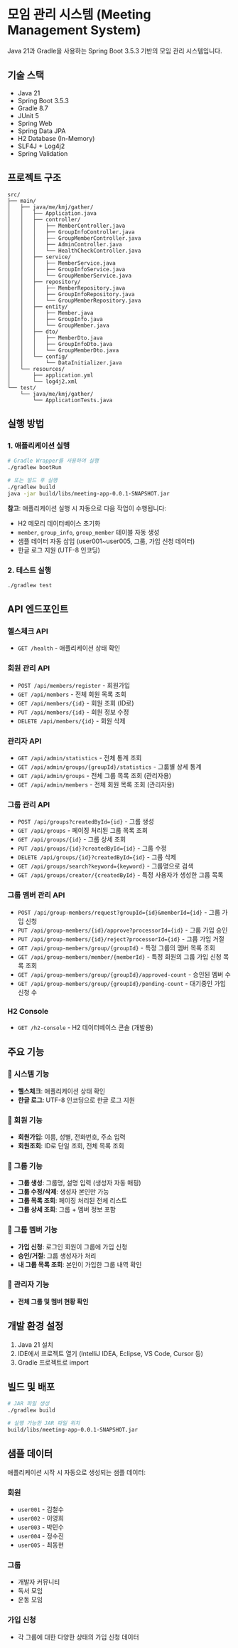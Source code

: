 # 모임 관리 시스템 (Meeting Management System)

Java 21과 Gradle을 사용하는 Spring Boot 3.5.3 기반의 모임 관리 시스템입니다.

## 기술 스택

- Java 21
- Spring Boot 3.5.3
- Gradle 8.7
- JUnit 5
- Spring Web
- Spring Data JPA
- H2 Database (In-Memory)
- SLF4J + Log4j2
- Spring Validation

## 프로젝트 구조

```
src/
├── main/
│   ├── java/me/kmj/gather/
│   │   ├── Application.java
│   │   ├── controller/
│   │   │   ├── MemberController.java
│   │   │   ├── GroupInfoController.java
│   │   │   ├── GroupMemberController.java
│   │   │   ├── AdminController.java
│   │   │   └── HealthCheckController.java
│   │   ├── service/
│   │   │   ├── MemberService.java
│   │   │   ├── GroupInfoService.java
│   │   │   └── GroupMemberService.java
│   │   ├── repository/
│   │   │   ├── MemberRepository.java
│   │   │   ├── GroupInfoRepository.java
│   │   │   └── GroupMemberRepository.java
│   │   ├── entity/
│   │   │   ├── Member.java
│   │   │   ├── GroupInfo.java
│   │   │   └── GroupMember.java
│   │   ├── dto/
│   │   │   ├── MemberDto.java
│   │   │   ├── GroupInfoDto.java
│   │   │   └── GroupMemberDto.java
│   │   └── config/
│   │       └── DataInitializer.java
│   └── resources/
│       ├── application.yml
│       └── log4j2.xml
└── test/
    └── java/me/kmj/gather/
        └── ApplicationTests.java
```

## 실행 방법

### 1. 애플리케이션 실행

```bash
# Gradle Wrapper를 사용하여 실행
./gradlew bootRun

# 또는 빌드 후 실행
./gradlew build
java -jar build/libs/meeting-app-0.0.1-SNAPSHOT.jar
```

**참고**: 애플리케이션 실행 시 자동으로 다음 작업이 수행됩니다:
- H2 메모리 데이터베이스 초기화
- `member`, `group_info`, `group_member` 테이블 자동 생성
- 샘플 데이터 자동 삽입 (user001~user005, 그룹, 가입 신청 데이터)
- 한글 로그 지원 (UTF-8 인코딩)

### 2. 테스트 실행

```bash
./gradlew test
```

## API 엔드포인트

### 헬스체크 API
- `GET /health` - 애플리케이션 상태 확인

### 회원 관리 API
- `POST /api/members/register` - 회원가입
- `GET /api/members` - 전체 회원 목록 조회
- `GET /api/members/{id}` - 회원 조회 (ID로)
- `PUT /api/members/{id}` - 회원 정보 수정
- `DELETE /api/members/{id}` - 회원 삭제



### 관리자 API
- `GET /api/admin/statistics` - 전체 통계 조회
- `GET /api/admin/groups/{groupId}/statistics` - 그룹별 상세 통계
- `GET /api/admin/groups` - 전체 그룹 목록 조회 (관리자용)
- `GET /api/admin/members` - 전체 회원 목록 조회 (관리자용)

### 그룹 관리 API
- `POST /api/groups?createdById={id}` - 그룹 생성
- `GET /api/groups` - 페이징 처리된 그룹 목록 조회
- `GET /api/groups/{id}` - 그룹 상세 조회
- `PUT /api/groups/{id}?createdById={id}` - 그룹 수정
- `DELETE /api/groups/{id}?createdById={id}` - 그룹 삭제
- `GET /api/groups/search?keyword={keyword}` - 그룹명으로 검색
- `GET /api/groups/creator/{createdById}` - 특정 사용자가 생성한 그룹 목록

### 그룹 멤버 관리 API
- `POST /api/group-members/request?groupId={id}&memberId={id}` - 그룹 가입 신청
- `PUT /api/group-members/{id}/approve?processorId={id}` - 그룹 가입 승인
- `PUT /api/group-members/{id}/reject?processorId={id}` - 그룹 가입 거절
- `GET /api/group-members/group/{groupId}` - 특정 그룹의 멤버 목록 조회
- `GET /api/group-members/member/{memberId}` - 특정 회원의 그룹 가입 신청 목록 조회
- `GET /api/group-members/group/{groupId}/approved-count` - 승인된 멤버 수
- `GET /api/group-members/group/{groupId}/pending-count` - 대기중인 가입 신청 수

### H2 Console
- `GET /h2-console` - H2 데이터베이스 콘솔 (개발용)

## 주요 기능

### 🔹 시스템 기능
- **헬스체크**: 애플리케이션 상태 확인
- **한글 로그**: UTF-8 인코딩으로 한글 로그 지원

### 🔹 회원 기능
- **회원가입**: 이름, 성별, 전화번호, 주소 입력
- **회원조회**: ID로 단일 조회, 전체 목록 조회



### 🔹 그룹 기능
- **그룹 생성**: 그룹명, 설명 입력 (생성자 자동 매핑)
- **그룹 수정/삭제**: 생성자 본인만 가능
- **그룹 목록 조회**: 페이징 처리된 전체 리스트
- **그룹 상세 조회**: 그룹 + 멤버 정보 포함

### 🔹 그룹 멤버 기능
- **가입 신청**: 로그인 회원이 그룹에 가입 신청
- **승인/거절**: 그룹 생성자가 처리
- **내 그룹 목록 조회**: 본인이 가입한 그룹 내역 확인

### 🔹 관리자 기능
- **전체 그룹 및 멤버 현황 확인**

## 개발 환경 설정

1. Java 21 설치
2. IDE에서 프로젝트 열기 (IntelliJ IDEA, Eclipse, VS Code, Cursor 등)
3. Gradle 프로젝트로 import

## 빌드 및 배포

```bash
# JAR 파일 생성
./gradlew build

# 실행 가능한 JAR 파일 위치
build/libs/meeting-app-0.0.1-SNAPSHOT.jar
```

## 샘플 데이터

애플리케이션 시작 시 자동으로 생성되는 샘플 데이터:

### 회원
- `user001` - 김철수
- `user002` - 이영희
- `user003` - 박민수
- `user004` - 정수진
- `user005` - 최동현

### 그룹
- 개발자 커뮤니티
- 독서 모임
- 운동 모임

### 가입 신청
- 각 그룹에 대한 다양한 상태의 가입 신청 데이터 